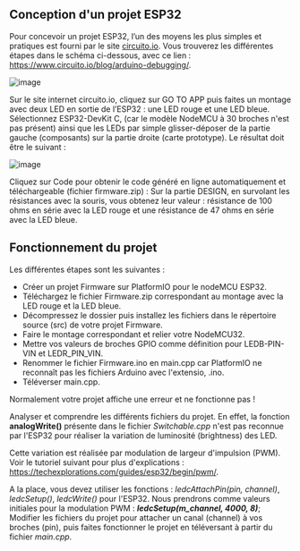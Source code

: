 ## Conception d'un projet ESP32

Pour concevoir un projet ESP32, l’un des moyens les plus simples et pratiques est fourni par le site [circuito.io](http://www.circuito.io). Vous trouverez les différentes étapes dans le schéma ci-dessous, avec ce lien : https://www.circuito.io/blog/arduino-debugging/.
 
 ![image](https://user-images.githubusercontent.com/44494044/129628146-fa27be7a-1a82-4374-ae26-b704020b5147.png)

Sur le site internet circuito.io, cliquez sur GO TO APP puis faites un montage avec deux LED en sortie de l’ESP32 : une LED rouge et une LED bleue. Sélectionnez ESP32-DevKit C, (car le modèle NodeMCU à 30 broches n'est pas présent) ainsi que les LEDs par simple glisser-déposer de la partie gauche (composants) sur la partie droite (carte prototype).
Le résultat doit être le suivant :

![image](https://user-images.githubusercontent.com/44494044/129630994-770353b0-1136-43af-9009-c30e80203667.png)

Cliquez sur Code pour obtenir le code généré en ligne automatiquement et téléchargeable (fichier firmware.zip) :
Sur la partie DESIGN, en survolant les résistances avec la souris, vous obtenez leur valeur : résistance de 100 ohms en série avec la LED rouge et une résistance de 47 ohms en série avec la LED bleue.

## Fonctionnement du projet
Les différentes étapes sont les suivantes :

* Créer un projet Firmware sur PlatformIO pour le nodeMCU ESP32.
* Téléchargez le fichier Firmware.zip correspondant au montage avec la LED rouge et la LED bleue.
* Décompressez le dossier puis installez les fichiers dans le répertoire source (src) de votre projet Firmware.
* Faire le montage correspondant et relier votre NodeMCU32.
* Mettre vos valeurs de broches GPIO comme définition pour LEDB-PIN-VIN et LEDR_PIN_VIN.
* Renommer le fichier Firmware.ino en main.cpp car PlatformIO ne reconnaît pas les fichiers Arduino avec l'extensio, .ino.
* Téléverser main.cpp.

Normalement votre projet affiche une erreur et ne fonctionne pas ! 

Analyser et comprendre les différents fichiers du projet. En effet, la fonction **analogWrite()** présente dans le fichier *Switchable.cpp* n'est pas reconnue par l'ESP32 pour réaliser la variation de luminosité (brightness) des LED.

Cette variation est réalisée par modulation de largeur d'impulsion (PWM). Voir le tutoriel suivant pour plus d'explications : https://techexplorations.com/guides/esp32/begin/pwm/.

A la place, vous devez utiliser les fonctions : *ledcAttachPin(pin, channel)*, *ledcSetup()*, *ledcWrite()* pour l'ESP32.
Nous prendrons comme valeurs initiales pour la modulation PWM : ***ledcSetup(m_channel, 4000, 8)***;
Modifier les fichiers du projet pour attacher un canal (channel) à vos broches (pin), puis faites fonctionner le projet en téléversant à partir du fichier *main.cpp*.


